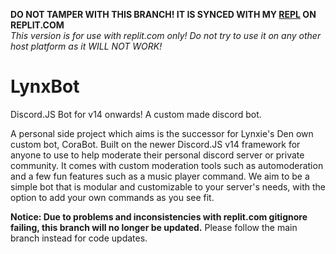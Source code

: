 **DO NOT TAMPER WITH THIS BRANCH! IT IS SYNCED WITH MY [REPL](https://lynxbotrepl.novalynxie.repl.co/) ON REPLIT.COM**  
*This version is for use with replit.com only! Do not try to use it on any other host platform as it WILL NOT WORK!*
# LynxBot
 Discord.JS Bot for v14 onwards! A custom made discord bot.
 
 A personal side project which aims is the successor for Lynxie's Den own custom bot, CoraBot.
 Built on the newer Discord.JS v14 framework for anyone to use to help moderate their personal discord server or private community.
 It comes with custom moderation tools such as automoderation and a few fun features such as a music player command.
 We aim to be a simple bot that is modular and customizable to your server's needs, with the option to add your own commands as you see fit.

**Notice: Due to problems and inconsistencies with replit.com gitignore failing, this branch will no longer be updated.**
Please follow the main branch instead for code updates.
